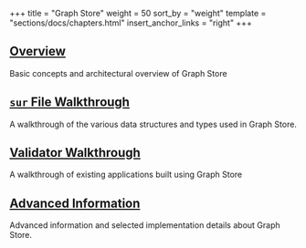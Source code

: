 +++
title = "Graph Store"
weight = 50
sort_by = "weight"
template = "sections/docs/chapters.html"
insert_anchor_links = "right"
+++

## [Overview](@/docs/userspace/graph-store/overview.md)

Basic concepts and architectural overview of Graph Store

## [`sur` File Walkthrough](@/docs/userspace/graph-store/sur-file-walkthrough.md)

A walkthrough of the various data structures and types used in Graph Store.

## [Validator Walkthrough](@/docs/userspace/graph-store/validator-walkthrough.md)

A walkthrough of existing applications built using Graph Store

## [Advanced Information](@/docs/userspace/graph-store/advanced-info.md)

Advanced information and selected implementation details about Graph Store.
